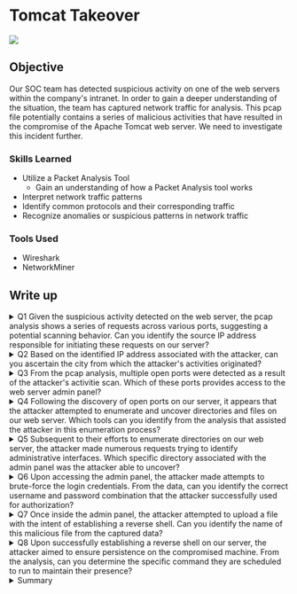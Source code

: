 # Tomcat Takeover
<a href="https://cyberdefenders.org/blueteam-ctf-challenges/tomcat-takeover/"><img src="https://img.shields.io/badge/-Tomcat_Takeover-0072b1?&style=for-the-badge&logo=cyberdefenders&logoColor=white" /></a>

## Objective

Our SOC team has detected suspicious activity on one of the web servers within the company's intranet.
In order to gain a deeper understanding of the situation, the team has captured network traffic for analysis.
This pcap file potentially contains a series of malicious activities that have resulted in the compromise of the Apache Tomcat web server.
We need to investigate this incident further.  

### Skills Learned

- Utilize a Packet Analysis Tool
  - Gain an understanding of how a Packet Analysis tool works
- Interpret network traffic patterns
- Identify common protocols and their corresponding traffic
- Recognize anomalies or suspicious patterns in network traffic

### Tools Used

- Wireshark
- NetworkMiner

## Write up

<details>
<summary>Q1 Given the suspicious activity detected on the web server, the pcap analysis shows a series of requests across various ports, suggesting a potential scanning behavior. Can you identify the source IP address responsible for initiating these requests on our server?</summary><br>

-

</details>

<details>
<summary>Q2 Based on the identified IP address associated with the attacker, can you ascertain the city from which the attacker's activities originated?</summary><br>

-

</details>

<details>
<summary>Q3 From the pcap analysis, multiple open ports were detected as a result of the attacker's activitie scan. Which of these ports provides access to the web server admin panel?</summary><br>

-

</details>

<details>
<summary>Q4 Following the discovery of open ports on our server, it appears that the attacker attempted to enumerate and uncover directories and files on our web server. Which tools can you identify from the analysis that assisted the attacker in this enumeration process?</summary><br>

-

</details>

<details>
<summary>Q5 Subsequent to their efforts to enumerate directories on our web server, the attacker made numerous requests trying to identify administrative interfaces. Which specific directory associated with the admin panel was the attacker able to uncover?</summary><br>

-

</details>

<details>
<summary>Q6 Upon accessing the admin panel, the attacker made attempts to brute-force the login credentials. From the data, can you identify the correct username and password combination that the attacker successfully used for authorization?</summary><br>

-

</details>

<details>
<summary>Q7 Once inside the admin panel, the attacker attempted to upload a file with the intent of establishing a reverse shell. Can you identify the name of this malicious file from the captured data?</summary><br>

-

</details>

<details>
<summary>Q8 Upon successfully establishing a reverse shell on our server, the attacker aimed to ensure persistence on the compromised machine. From the analysis, can you determine the specific command they are scheduled to run to maintain their presence?</summary><br>

-

</details>

<details>
<summary>Summary</summary><br>

-

</details>


